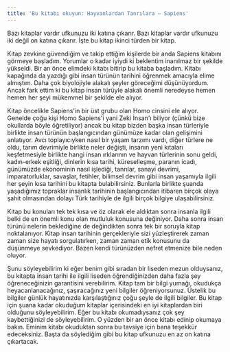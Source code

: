 ```yaml
---
title: 'Bu kitabı okuyun: Hayvanlardan Tanrılara – Sapiens'
---
```


Bazı kitaplar vardır ufkunuzu iki katına çıkarır. Bazı kitaplar vardır ufkunuzu iki değil on katına çıkarır. İşte bu kitap ikinci türden bir kitap.

Kitap zevkine güvendiğim ve takip ettiğim kişilerde bir anda Sapiens kitabını görmeye başladım. Yorumlar o kadar iyiydi ki beklentim inanılmaz bir şekilde yükseldi. Bir an önce elimdeki kitabı bitirip bu kitaba başladım. Kitabı kapağında da yazdığı gibi insan türünün tarihini öğrenmek amacıyla elime almıştım. Daha çok biyolojiyle alakalı şeyler göreceğimi düşünüyordum. Ancak fark ettim ki bu kitap insan türüyle alakalı önemli neredeyse hemen hemen her şeyi mükemmel bir şekilde ele alıyor.

Kitap öncelikle Sapiens'in bir üst grubu olan Homo cinsini ele alıyor. Genelde çoğu kişi Homo Sapiens'i yani Zeki İnsan'ı biliyor (çünkü bize okullarda böyle öğretiliyor) ancak bu kitap bizden başka insan türleriyle birlikte insan türünün başlangıcından günümüze kadar olan gelişimini anlatıyor. Avcı toplayıcıyken nasıl bir yaşam tarzımı vardı, diğer türlere ne oldu, tarım devrimiyle birlikte neler değişti, insanın yeni kıtaları keşfetmesiyle birlikte hangi insan ırklarının ve hayvan türlerinin sonu geldi, kadın-erkek eşitliği, dinlerin kısa tarihi, küreselleşme, paranın icadı, günümüzde ekonominin nasıl işlediği, tanrılar, sanayi devrimi, imparatorluklar, savaşlar, fetihler, bilimsel devrim gibi insan yaşamıyla ilgili her şeyin kısa tarihini bu kitapta bulabilirsiniz. Bunlarla birlikte şuanda yaşadığımız topraklar insanlık tarihinin başlangıcından itibaren birçok olaya şahit olmasından dolayı Türk tarihiyle de ilgili birçok bilgiye ulaşabilirsiniz.

Kitap bu konuları tek tek kısa ve öz olarak ele aldıktan sonra insanla ilgili belki de en önemli konu olan mutluluk konusuna değiniyor. Daha sonra insan türünü nelerin beklediğine de değindikten sonra tek bir soruyla kitap noktalanıyor. Kitap insan tarihinin gerçekleriyle sizi yüzleştirerek zaman zaman size hayatı sorgulatırken, zaman zaman etik konusunu da düşünmeye sevkediyor. Bazen kendi türünüzden nefret etmenize bile neden oluyor.

Şunu söyleyebilirim ki eğer benim gibi sıradan bir liseden mezun olduysanız, bu kitapta insan tarihi ile ilgili liseden öğrendiğinizden daha fazla şey öğreneceğinizin garantisini verebilirim. Kitap tam bir bilgi yumağı, okudukça heyacanlanacağınız, şaşıracağınız yeni bilgiler öğreniyorsunuz. Üstelik bu bilgiler günlük hayatınızda karşılaştığınız çoğu şeyle de ilgili bilgiler. Bu kitap için şuana kadar okuduğum kitaplar içerisindeki en iyi kitaplardan biri olduğunu söyleyebilirim. Eğer bu kitabı okumadıysanız çok şey kaybettiğinizi de söyleyebilirim. O yüzden bir an önce kitabı edinip okumaya bakın. Eminim kitabı okuduktan sonra bu tavsiye için bana teşekkür edeceksiniz. Başta da söylediğim gibi bu kitap ufkunuzu en az on katına çıkartacak.
